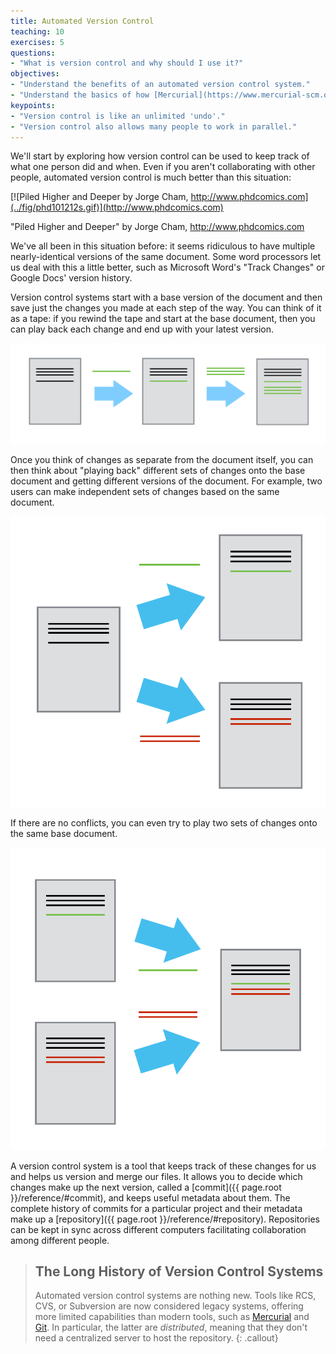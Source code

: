 ```yaml
---
title: Automated Version Control
teaching: 10
exercises: 5
questions:
- "What is version control and why should I use it?"
objectives:
- "Understand the benefits of an automated version control system."
- "Understand the basics of how [Mercurial](https://www.mercurial-scm.org/) works."
keypoints:
- "Version control is like an unlimited 'undo'."
- "Version control also allows many people to work in parallel."
---
```


We'll start by exploring how version control can be used
to keep track of what one person did and when.
Even if you aren't collaborating with other people,
automated version control is much better than this situation:

[![Piled Higher and Deeper by Jorge Cham, http://www.phdcomics.com](../fig/phd101212s.gif)](http://www.phdcomics.com)

"Piled Higher and Deeper" by Jorge Cham, http://www.phdcomics.com

We've all been in this situation before:
it seems ridiculous to have multiple nearly-identical versions of the same
document.
Some word processors let us deal with this a little better,
such as Microsoft Word's "Track Changes" or Google Docs' version history.

Version control systems start with a base version of the document and then save
just the changes you made at each step of the way.
You can think of it as a tape:
if you rewind the tape and start at the base document,
then you can play back each change and end up with your latest version.

![Changes Are Saved Sequentially](../fig/play-changes.svg)

Once you think of changes as separate from the document itself,
you can then think about "playing back" different sets of changes onto the base
document and getting different versions of the document.
For example,
two users can make independent sets of changes based on the same document.

![Different Versions Can be Saved](../fig/versions.svg)

If there are no conflicts, you can even try to play two sets of changes onto
the same base document.

![Multiple Versions Can be Merged](../fig/merge.svg)

A version control system is a tool that keeps track of these changes for us and
helps us version and merge our files. It allows you to
decide which changes make up the next version, called a
[commit]({{ page.root }}/reference/#commit), and keeps useful metadata about them. The
complete history of commits for a particular project and their metadata make up
a [repository]({{ page.root }}/reference/#repository). Repositories can be kept in sync
across different computers facilitating collaboration among different people.

> ## The Long History of Version Control Systems
>
> Automated version control systems are nothing new. Tools like RCS, CVS, or
> Subversion are now considered legacy systems, offering more limited
> capabilities than modern tools, such as
> [Mercurial](https://www.mercurial-scm.org/) and
> [Git](http://swcarpentry.github.io/git-novice/).
> In particular,
> the latter are *distributed*, meaning that they don't need a centralized
> server to host the repository.
{: .callout}
